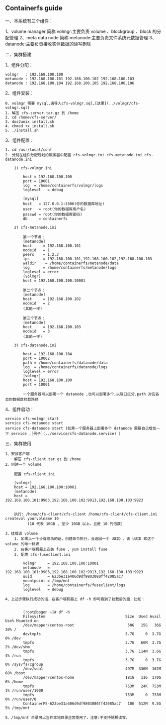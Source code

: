 ## Containerfs guide

一、本系统有三个组件：

1、volume manager 简称 volmgr:主要负责 volume 、blockgroup 、block 的分配管理
2、meta data node 简称 metanode:主要负责文件系统元数据管理
3、datanode:主要负责接收实体数据的读写删除

二、集群搭建

1、组件分配：

	volmgr   : 192.168.100.100
	metanode : 192.168.100.101 192.168.100.102 192.168.100.103
	datanode : 192.168.100.104 192.168.100.105 192.168.100.106

2、组件安装：

	0. volmgr 需要 mysql,请导入cfs-volmgr.sql,[这里](../volmgr/cfs-volmgr.sql)
	1. 解压 cfs-server.tar.gz 到 /home 
	2. cd /home/cfs-server/ 
	3. dos2unix install.sh
	4. chmod +x install.sh
	5. ./install.sh

3、组件配置：

	1. cd /usr/local/conf
	2. 分别在组件分配规划的服务器中配置 cfs-volmgr.ini cfs-metanode.ini cfs-datanode.ini 

		1) cfs-volmgr.ini 

			host = 192.168.100.100
			port = 10001
			log  = /home/containerfs/volmgr/logs
			loglevel   = debug

			[mysql]
			host   = 127.0.0.1:3306(你的数据库地址) 
			user   = root(你的数据库用户名)
			passwd = root(你的数据库密码)
			db     = containerfs

		2) cfs-metanode.ini

			第一个节点：
		    [metanode]
		    host     = 192.168.100.101
			nodeid   = 1
			peers    = 1,2,3
			ips      = 192.168.100.101,192.168.100.102,192.168.100.103
			waldir    = /home/containerfs/metanode/data
			log      = /home/containerfs/metanode/logs
			loglevel = error
			[volmgr]
			host = 192.168.100.100:10001

			第二个节点：
		    [metanode]
		    host     = 192.168.100.102
			nodeid   = 2
			(其他一样)

			第三个节点：
		    [metanode]
		    host     = 192.168.100.103
			nodeid   = 3
			(其他一样)

		3) cfs-datanode.ini

			host = 192.168.100.104
			port = 10002
			path = /home/containerfs/datanode/data
			log  = /home/containerfs/datanode/logs
			loglevel = error
			[volmgr]
			host = 192.168.100.100
			port = 10001

			一个服务器可以部署一个 datanode ,也可以部署多个,以端口区分,path 对应各自的数据盘挂载路径

4、组件启动：

	service cfs-volmgr start
	service cfs-metanode start
	service cfs-datanode start (如果一个服务器上部署多个 datanode 需要自己增加一下 service ,[例子](../service/cfs-datanode.service) )

三、集群使用

	1、安装客户端
    	解压 cfs-client.tar.gz 到 /home 
    2、创建一个 volume

    	配置 cfs-client.ini

    	[volmgr]
		host = 192.168.100.100:10001
		[metanode]
		host = 192.168.100.101:9903,192.168.100.102:9913,192.168.100.103:9923


		执行: /home/cfs-client/cfs-client /home/cfs-client/cfs-client.ini createvol yourvolname 10
			  (10 代表 10GB , 至少 10GB 以上，且是 10 的倍数)

	3、挂载该 volume 
		1. 如果上一个步骤成功的话，创建命令执行，会返回一个 UUID ，该 UUID 即这个 volume 的唯一标识
		2. 在客户端机器上安装 fuse , yum install fuse
		3. 配置 cfs-fuseclient.ini

			volmgr     = 192.168.100.100:10001
			metanode   = 192.168.100.101:9903,192.168.100.102:9913,192.168.100.103:9923
			uuid       = 623be31a406d9df9803080ff42085ac7
			mountpoint = /tmp/mnt
			log        = /home/containerfs/fuseclient/logs
			loglevel   = debug 

	4、上述步骤执行成功的话，在客户端机器上 df -h 即可看到了挂载后的盘，比如：


			[root@bogon ~]# df -h
			Filesystem                                    Size  Used Avail Use% Mounted on
			/dev/mapper/centos-root                        50G   15G   36G  30% /
			devtmpfs                                      3.7G     0  3.7G   0% /dev
			tmpfs                                         3.7G   60M  3.7G   2% /dev/shm
			tmpfs                                         3.7G  114M  3.6G   4% /run
			tmpfs                                         3.7G     0  3.7G   0% /sys/fs/cgroup
			/dev/sda1                                     497M  336M  162M  68% /boot
			/dev/mapper/centos-home                       181G   11G  170G   6% /home
			tmpfs                                         753M   24K  753M   1% /run/user/1000
			tmpfs                                         753M     0  753M   0% /run/user/0
			ContainerFS-623be31a406d9df9803080ff42085ac7   10G  512M  9.5G   5% /tmp/mnt

	5、/tmp/mnt 目录可以当作本地目录正常使用了，注意:不支持随机读写。



